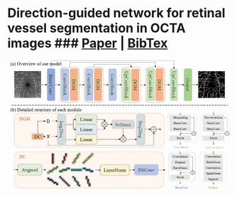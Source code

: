 # Direction-guided network for retinal vessel segmentation in OCTA images   ###  [Paper](https://arxiv.org/pdf/2007.05201.pdf) | [BibTex](#jump2)
![DGNet Show](./Figs/Figure2.jpg)

